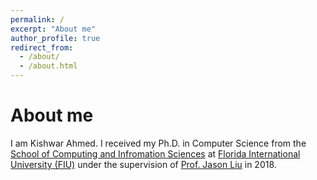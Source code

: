 ```yaml
---
permalink: /
excerpt: "About me"
author_profile: true
redirect_from: 
  - /about/
  - /about.html
---
```


About me
======
I am Kishwar Ahmed. I received my Ph.D. in Computer Science from the
[School of Computing and Infromation
Sciences](https://www.cis.fiu.edu) at [Florida International
University (FIU)](https://www.fiu.edu) under the supervision of [Prof.
Jason Liu](https://people.cis.fiu.edu/liux/) in 2018. 

